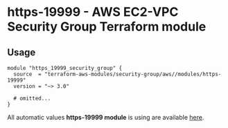 # https-19999 - AWS EC2-VPC Security Group Terraform module

## Usage

```hcl
module "https_19999_security_group" {
  source  = "terraform-aws-modules/security-group/aws//modules/https-19999"
  version = "~> 3.0"

  # omitted...
}
```

All automatic values **https-19999 module** is using are available [here](https://github.com/terraform-aws-modules/terraform-aws-security-group/blob/master/modules/https-19999/auto_values.tf).

<!-- BEGINNING OF PRE-COMMIT-TERRAFORM DOCS HOOK -->
<!-- END OF PRE-COMMIT-TERRAFORM DOCS HOOK -->
